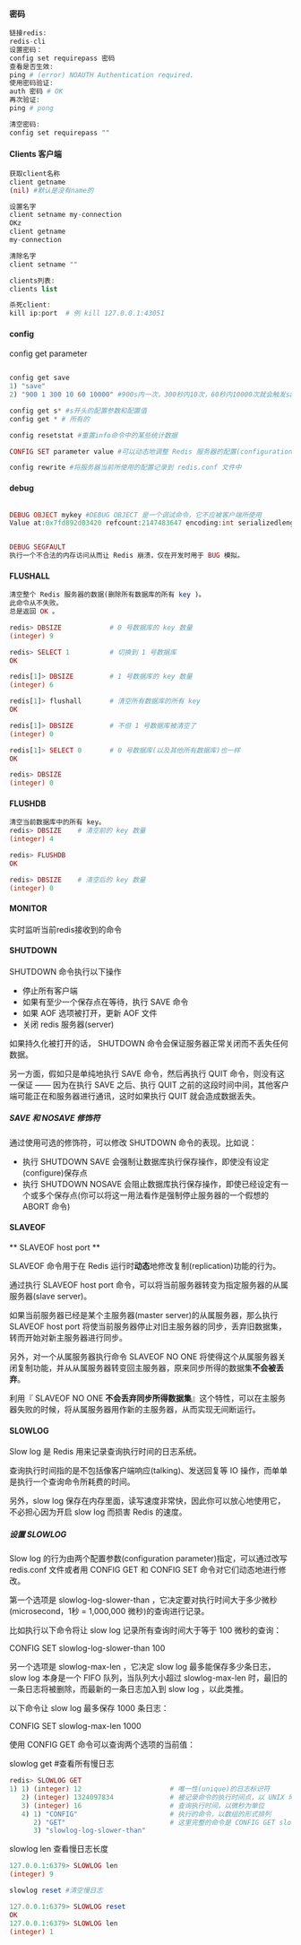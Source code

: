 #### 密码

```php
链接redis:
redis-cli
设置密码：
config set requirepass 密码
查看是否生效:
ping # (error) NOAUTH Authentication required.
使用密码验证:
auth 密码 # OK
再次验证:
ping # pong

清空密码:
config set requirepass ""
```


#### Clients 客户端

```php
获取client名称
client getname
(nil) #默认是没有name的

设置名字
client setname my-connection
OKz
client getname
my-connection

清除名字
client setname ""

clients列表:
clients list

杀死client:
kill ip:port  # 例 kill 127.0.0.1:43051

```

#### config

config get parameter
```php

config get save
1) "save"
2) "900 1 300 10 60 10000" #900s内一次，300秒内10次，60秒内10000次就会触发save

config get s* #s开头的配置参数和配置值
config get * # 所有的

config resetstat #重置info命令中的某些统计数据

CONFIG SET parameter value #可以动态地调整 Redis 服务器的配置(configuration)而无须重启。

config rewrite #将服务器当前所使用的配置记录到 redis.conf 文件中


```

#### debug

```php

DEBUG OBJECT mykey #DEBUG OBJECT 是一个调试命令，它不应被客户端所使用
Value at:0x7fd892d03420 refcount:2147483647 encoding:int serializedlength:2 lru:1460396 lru_seconds_idle:70212


DEBUG SEGFAULT
执行一个不合法的内存访问从而让 Redis 崩溃，仅在开发时用于 BUG 模拟。

```

#### FLUSHALL

```php
清空整个 Redis 服务器的数据(删除所有数据库的所有 key )。
此命令从不失败。
总是返回 OK 。

redis> DBSIZE            # 0 号数据库的 key 数量
(integer) 9

redis> SELECT 1          # 切换到 1 号数据库
OK

redis[1]> DBSIZE         # 1 号数据库的 key 数量
(integer) 6

redis[1]> flushall       # 清空所有数据库的所有 key
OK

redis[1]> DBSIZE         # 不但 1 号数据库被清空了
(integer) 0

redis[1]> SELECT 0       # 0 号数据库(以及其他所有数据库)也一样
OK

redis> DBSIZE
(integer) 0


```

#### FLUSHDB

```php
清空当前数据库中的所有 key。
redis> DBSIZE    # 清空前的 key 数量
(integer) 4

redis> FLUSHDB
OK

redis> DBSIZE    # 清空后的 key 数量
(integer) 0
```

#### MONITOR

实时监听当前redis接收到的命令

#### SHUTDOWN

SHUTDOWN 命令执行以下操作

* 停止所有客户端
* 如果有至少一个保存点在等待，执行 SAVE 命令
* 如果 AOF 选项被打开，更新 AOF 文件
* 关闭 redis 服务器(server)

如果持久化被打开的话， SHUTDOWN 命令会保证服务器正常关闭而不丢失任何数据。

另一方面，假如只是单纯地执行 SAVE 命令，然后再执行 QUIT 命令，则没有这一保证 —— 因为在执行 SAVE 之后、执行 QUIT 之前的这段时间中间，其他客户端可能正在和服务器进行通讯，这时如果执行 QUIT 就会造成数据丢失。

##### SAVE 和 NOSAVE 修饰符

通过使用可选的修饰符，可以修改 SHUTDOWN 命令的表现。比如说：

* 执行 SHUTDOWN SAVE 会强制让数据库执行保存操作，即使没有设定(configure)保存点
* 执行 SHUTDOWN NOSAVE 会阻止数据库执行保存操作，即使已经设定有一个或多个保存点(你可以将这一用法看作是强制停止服务器的一个假想的 ABORT 命令)

#### SLAVEOF

** SLAVEOF host port **

SLAVEOF 命令用于在 Redis 运行时**动态**地修改复制(replication)功能的行为。

通过执行 SLAVEOF host port 命令，可以将当前服务器转变为指定服务器的从属服务器(slave server)。

如果当前服务器已经是某个主服务器(master server)的从属服务器，那么执行 SLAVEOF host port 将使当前服务器停止对旧主服务器的同步，丢弃旧数据集，转而开始对新主服务器进行同步。

另外，对一个从属服务器执行命令 SLAVEOF NO ONE 将使得这个从属服务器关闭复制功能，并从从属服务器转变回主服务器，原来同步所得的数据集**不会被丢弃**。

利用『 SLAVEOF NO ONE **不会丢弃同步所得数据集**』这个特性，可以在主服务器失败的时候，将从属服务器用作新的主服务器，从而实现无间断运行。


#### SLOWLOG

Slow log 是 Redis 用来记录查询执行时间的日志系统。

查询执行时间指的是不包括像客户端响应(talking)、发送回复等 IO 操作，而单单是执行一个查询命令所耗费的时间。

另外，slow log 保存在内存里面，读写速度非常快，因此你可以放心地使用它，不必担心因为开启 slow log 而损害 Redis 的速度。


##### 设置 SLOWLOG

Slow log 的行为由两个配置参数(configuration parameter)指定，可以通过改写 redis.conf 文件或者用 CONFIG GET 和 CONFIG SET 命令对它们动态地进行修改。

第一个选项是 slowlog-log-slower-than ，它决定要对执行时间大于多少微秒(microsecond，1秒 = 1,000,000 微秒)的查询进行记录。

比如执行以下命令将让 slow log 记录所有查询时间大于等于 100 微秒的查询：

CONFIG SET slowlog-log-slower-than 100

另一个选项是 slowlog-max-len ，它决定 slow log 最多能保存多少条日志， slow log 本身是一个 FIFO 队列，当队列大小超过 slowlog-max-len 时，最旧的一条日志将被删除，而最新的一条日志加入到 slow log ，以此类推。

以下命令让 slow log 最多保存 1000 条日志：

CONFIG SET slowlog-max-len 1000

使用 CONFIG GET 命令可以查询两个选项的当前值：

slowlog get  #查看所有慢日志

```php
redis> SLOWLOG GET
1) 1) (integer) 12                      # 唯一性(unique)的日志标识符
   2) (integer) 1324097834              # 被记录命令的执行时间点，以 UNIX 时间戳格式表示
   3) (integer) 16                      # 查询执行时间，以微秒为单位
   4) 1) "CONFIG"                       # 执行的命令，以数组的形式排列
      2) "GET"                          # 这里完整的命令是 CONFIG GET slowlog-log-slower-than
      3) "slowlog-log-slower-than"

```
slowlog len 查看慢日志长度

```php
127.0.0.1:6379> SLOWLOG len
(integer) 9

slowlog reset #清空慢日志

127.0.0.1:6379> SLOWLOG reset
OK
127.0.0.1:6379> SLOWLOG len
(integer) 1

```
























